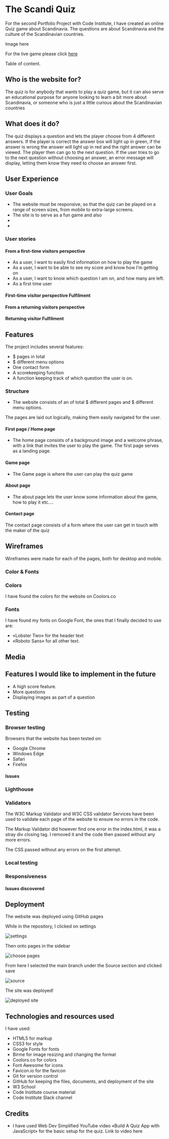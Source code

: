 # The Scandi Quiz

For the second Portfolio Project with Code Institute, I have created an online Quiz game about Scandinavia.
The questions are about Scandinavia and the culture of the Scandinavian countries.


Image here

For the live game please click [here](https://ajn0r.github.io/scandi-quiz/index.html)

Table of content.

## Who is the website for?
	
The quiz is for anybody that wants to play a quiz game, but it can also serve an educational purpose for anyone looking to learn a bit more about Scandinavia, or someone who is just a little curious about the Scandinavian countries

## What does it do?

The quiz displays a question and lets the player choose from 4 different answers. If the player is correct the answer box will light up in green, if the answer is wrong the answer will light up in red and the right answer can be viewed. The player then can go to the next question. If the user tries to go to the next question without choosing an answer, an error message will display, letting them know they need to choose an answer first.

## User Experience

### User Goals

- The website must be responsive, so that the quiz can be played on a range of screen sizes, from mobile to extra-large screens.
- The site is to serve as a fun game and also 
- 
- 

### User stories

#### From a first-time visitors perspective

- As a user, I want to easily find information on how to play the game
- As a user, I want to be able to see my score and know how I’m getting on
- As a user, I want to know which question I am on, and how many are left.
- As a first time user 


#### First-time visitor perspective Fulfilment

#### From a returning visitors perspective

#### Returning visitor Fulfilment

## Features

The project includes several features:

- $ pages in total
- $ different menu options
- One contact form
- A scorekeeping function
- A function keeping track of which question the user is on.

### Structure

- The website consists of an of total $ different pages and $ different menu options.

The pages are laid out logically, making them easily navigated for the user.

#### First page / Home page

- The home page consists of a background image and a welcome phrase, with a link that invites the user to play the game. The first page serves as a landing page.

#### Game page

-  The Game page is where the user can play the quiz game

#### About page

- The about page lets the user know some information about the game, how to play it etc.... 


#### Contact page

The contact page consists of a form where the user can get in touch with the maker of the quiz



## Wireframes

Wireframes were made for each of the pages, both for desktop and mobile.

### Color & Fonts

### Colors

I have found the colors for the website on Coolors.co

### Fonts

I have found my fonts on Google Font, the ones that I finally decided to use are:
-	«Lobster Two» for the header text
-	«Roboto Sans» for all other text.

## Media

## Features I would like to implement in the future
-	A high score feature.
-	More questions
-	Displaying images as part of a question

## Testing

### Browser testing

Browsers that the website has been tested on:

- Google Chrome
- Windows Edge
- Safari
- Firefox

#### Issues

### Lighthouse


### Validators

The W3C Markup Validator and W3C CSS validator Services have been used to validate each page of the website to ensure no errors in the code.

The Markup Validator did however find one error in the index.html, it was a stray div closing tag. I removed it and the code then passed without any more errors.

The CSS passed without any errors on the first attempt.

### Local testing

### Responsiveness


#### Issues discovered


## Deployment

The website was deployed using GitHub pages

While in the repository, I clicked on settings

![settings](assets/documentation/settings.png)

Then onto pages in the sidebar

![choose pages](assets/documentation/choose-branch.png)

From here I selected the main branch under the Source section and clicked save

![source](assets/documentation/main-branch-save.png)

The site was deployed!

![deployed site](assets/documentation/deployed-site.png)

## Technologies and resources used

I have used:

- HTML5 for markup
- CSS3 for style
- Google Fonts for fonts
- Birme for image resizing and changing the format
- Coolors.co for colors
- Font Awesome for icons
- Favicon.io for the favicon
- Git for version control
- GitHub for keeping the files, documents, and deployment of the site
- W3 School
- Code Institute course material
- Code Institute Slack channel

## Credits
- I have used 
Web Dev Simplified YouTube video «Build A Quiz App with JavaScript» for the basic setup for the quiz.
Link to video here
